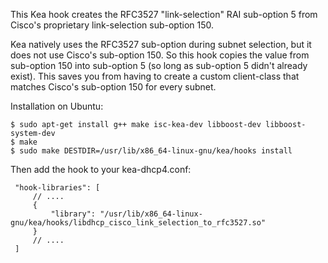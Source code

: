 This Kea hook creates the RFC3527 "link-selection" RAI sub-option 5 from Cisco's proprietary link-selection sub-option 150.

Kea natively uses the RFC3527 sub-option during subnet selection, but it does not use Cisco's sub-option 150.  So this hook copies the value from sub-option 150 into sub-option 5 (so long as sub-option 5 didn't already exist).  This saves you from having to create a custom client-class that matches Cisco's sub-option 150 for every subnet.


Installation on Ubuntu:

```
$ sudo apt-get install g++ make isc-kea-dev libboost-dev libboost-system-dev
$ make
$ sudo make DESTDIR=/usr/lib/x86_64-linux-gnu/kea/hooks install
```

Then add the hook to your kea-dhcp4.conf:

     "hook-libraries": [
         // ....
         {
             "library": "/usr/lib/x86_64-linux-gnu/kea/hooks/libdhcp_cisco_link_selection_to_rfc3527.so"
         }
         // ....
     ]
